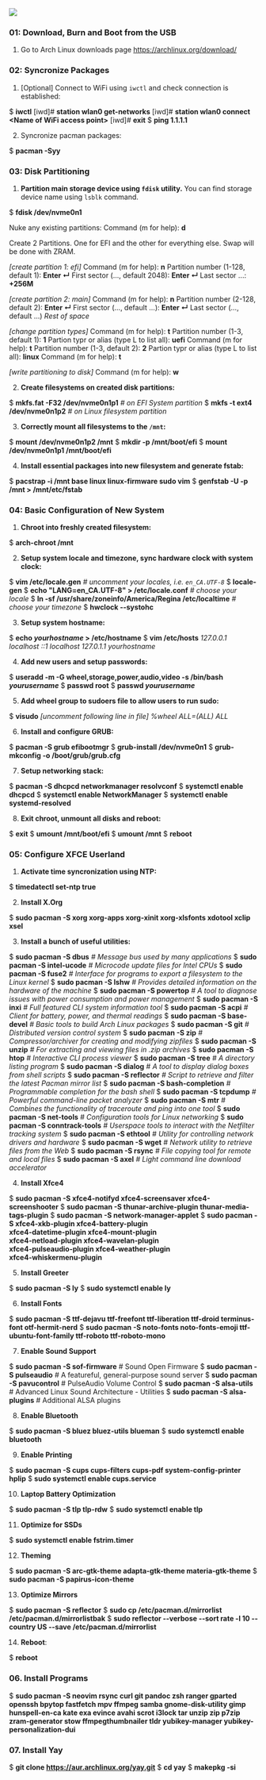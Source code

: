 <img src="logo.png" />

### 01: Download, Burn and Boot from the USB

1. Go to Arch Linux downloads page https://archlinux.org/download/

### 02: Syncronize Packages

1. [Optional] Connect to WiFi using `iwctl` and check connection is established:

$ <b>iwctl</b>
[iwd]# <b>station wlan0 get-networks</b>
[iwd]# <b>station wlan0 connect &lt;Name of WiFi access point&gt;</b>
[iwd]# <b>exit</b>
$ <b>ping 1.1.1.1</b>

2. Syncronize pacman packages:

$ <b>pacman -Syy</b>

### 03: Disk Partitioning

1. **Partition main storage device using `fdisk` utility.** You can find storage device name using `lsblk` command.

$ <b>fdisk /dev/nvme0n1</b>

Nuke any existing partitions: Command (m for help): <b>d</b>

Create 2 Partitions. One for EFI and the other for everything else. Swap will be done with ZRAM.

<i>[create partition 1: efi]</i>
Command (m for help): <b>n</b>
Partition number (1-128, default 1): <b>Enter &crarr;</b>
First sector (..., default 2048): <b>Enter &crarr;</b>
Last sector ...: <b>+256M</b>

<i>[create partition 2: main]</i>
Command (m for help): <b>n</b>
Partition number (2-128, default 2): <b>Enter &crarr;</b>
First sector (..., default ...): <b>Enter &crarr;</b>
Last sector (..., default ...) <i>Rest of space</i>

<i>[change partition types]</i>
Command (m for help): <b>t</b>
Partition number (1-3, default 1): <b>1</b>
Partion typr or alias (type L to list all): <b>uefi</b>
Command (m for help): <b>t</b>
Partition number (1-3, default 2): <b>2</b>
Partion typr or alias (type L to list all): <b>linux</b>
Command (m for help): <b>t</b>

<i>[write partitioning to disk]</i>
Command (m for help): <b>w</b>

2. **Create filesystems on created disk partitions:**

$ <b>mkfs.fat -F32 /dev/nvme0n1p1</b> <i># on EFI System partition</i>
$ <b>mkfs -t ext4 /dev/nvme0n1p2</b>   <i># on Linux filesystem partition</i>

3. **Correctly mount all filesystems to the `/mnt`:**

$ <b>mount /dev/nvme0n1p2 /mnt</b>
$ <b>mkdir -p /mnt/boot/efi</b>
$ <b>mount /dev/nvme0n1p1 /mnt/boot/efi</b>

4. **Install essential packages into new filesystem and generate fstab:**

$ <b>pacstrap -i /mnt base linux linux-firmware sudo vim</b>
$ <b>genfstab -U -p /mnt > /mnt/etc/fstab</b>

### 04: Basic Configuration of New System

1. **Chroot into freshly created filesystem:**

$ <b>arch-chroot /mnt</b>

2. **Setup system locale and timezone, sync hardware clock with system clock:**

$ <b>vim /etc/locale.gen</b>   <i># uncomment your locales, i.e. `en_CA.UTF-8`</i>
$ <b>locale-gen</b>
$ <b>echo "LANG=en_CA.UTF-8" > /etc/locale.conf</b>                <i># choose your locale</i>
$ <b>ln -sf /usr/share/zoneinfo/America/Regina /etc/localtime</b>   <i># choose your timezone</i>
$ <b>hwclock --systohc</b>

3. **Setup system hostname:**

$ <b>echo <i>yourhostname</i> > /etc/hostname</b>
$ <b>vim /etc/hosts</b>
    <i>127.0.0.1 localhost</i>
    <i>::1       localhost</i>
    <i>127.0.1.1 yourhostname</i>

4. **Add new users and setup passwords:**

$ <b>useradd -m -G wheel,storage,power,audio,video -s /bin/bash <i>yourusername</i></b>
$ <b>passwd root</b>
$ <b>passwd <i>yourusername</i></b>

5. **Add wheel group to sudoers file to allow users to run sudo:**

$ <b>visudo</b>
    <i>[uncomment following line in file]</i>
    <i>%wheel ALL=(ALL) ALL</i>

6. **Install and configure GRUB:**

$ <b>pacman -S grub efibootmgr</b>
$ <b>grub-install /dev/nvme0n1</b>
$ <b>grub-mkconfig -o /boot/grub/grub.cfg</b>

7. **Setup networking stack:**

$ <b>pacman -S dhcpcd networkmanager resolvconf</b>
$ <b>systemctl enable dhcpcd</b>
$ <b>systemctl enable NetworkManager</b>
$ <b>systemctl enable systemd-resolved</b>

8. **Exit chroot, unmount all disks and reboot:**

$ <b>exit</b>
$ <b>umount /mnt/boot/efi</b>
$ <b>umount /mnt</b>
$ <b>reboot</b>

### 05: Configure XFCE Userland

1. **Activate time syncronization using NTP:**

$ <b>timedatectl set-ntp true</b>

2. **Install X.Org**

$ <b>sudo pacman -S xorg xorg-apps xorg-xinit xorg-xlsfonts xdotool xclip xsel</b>

3. **Install a bunch of useful utilities:**

$ <b>sudo pacman -S dbus</b>              <i># Message bus used by many applications</i>
$ <b>sudo pacman -S intel-ucode</b>       <i># Microcode update files for Intel CPUs</i>
$ <b>sudo pacman -S fuse2</b>             <i># Interface for programs to export a filesystem to the Linux kernel</i>
$ <b>sudo pacman -S lshw</b>              <i># Provides detailed information on the hardware of the machine</i>
$ <b>sudo pacman -S powertop</b>          <i># A tool to diagnose issues with power consumption and power management</i>
$ <b>sudo pacman -S inxi</b>              <i># Full featured CLI system information tool</i>
$ <b>sudo pacman -S acpi</b>              <i># Client for battery, power, and thermal readings</i>
$ <b>sudo pacman -S base-devel</b>        <i># Basic tools to build Arch Linux packages</i>
$ <b>sudo pacman -S git</b>               <i># Distributed version control system</i>
$ <b>sudo pacman -S zip</b>               <i># Compressor/archiver for creating and modifying zipfiles</i>
$ <b>sudo pacman -S unzip</b>             <i># For extracting and viewing files in .zip archives</i>
$ <b>sudo pacman -S htop</b>              <i># Interactive CLI process viewer</i>
$ <b>sudo pacman -S tree</b>              <i># A directory listing program</i>
$ <b>sudo pacman -S dialog</b>            <i># A tool to display dialog boxes from shell scripts</i>
$ <b>sudo pacman -S reflector</b>         <i># Script to retrieve and filter the latest Pacman mirror list</i>
$ <b>sudo pacman -S bash-completion</b>   <i># Programmable completion for the bash shell</i>
$ <b>sudo pacman -S tcpdump</b>           <i># Powerful command-line packet analyzer</i>
$ <b>sudo pacman -S mtr</b>               <i># Combines the functionality of traceroute and ping into one tool</i>
$ <b>sudo pacman -S net-tools</b>         <i># Configuration tools for Linux networking</i>
$ <b>sudo pacman -S conntrack-tools</b>   <i># Userspace tools to interact with the Netfilter tracking system</i>
$ <b>sudo pacman -S ethtool</b>           <i># Utility for controlling network drivers and hardware</i>
$ <b>sudo pacman -S wget</b>              <i># Network utility to retrieve files from the Web</i>
$ <b>sudo pacman -S rsync</b>             <i># File copying tool for remote and local files</i>
$ <b>sudo pacman -S axel</b>              <i># Light command line download accelerator</i>

4. **Install Xfce4**

$ <b>sudo pacman -S xfce4-notifyd xfce4-screensaver xfce4-screenshooter</b>
$ <b>sudo pacman -S thunar-archive-plugin thunar-media-tags-plugin</b>
$ <b>sudo pacman -S network-manager-applet</b>
$ <b>sudo pacman -S xfce4-xkb-plugin         xfce4-battery-plugin \
                 xfce4-datetime-plugin    xfce4-mount-plugin   \
                 xfce4-netload-plugin     xfce4-wavelan-plugin \
                 xfce4-pulseaudio-plugin  xfce4-weather-plugin \
                 xfce4-whiskermenu-plugin</b>

5. **Install Greeter**

$ <b>sudo pacman -S ly</b>
$ <b>sudo systemctl enable ly</b>

6. **Install Fonts**

$ <b>sudo pacman -S ttf-dejavu ttf-freefont ttf-liberation ttf-droid terminus-font otf-hermit-nerd</b>
$ <b>sudo pacman -S noto-fonts noto-fonts-emoji ttf-ubuntu-font-family ttf-roboto ttf-roboto-mono</b>

7. **Enable Sound Support**

$ <b>sudo pacman -S sof-firmware</b>    # Sound Open Firmware
$ <b>sudo pacman -S pulseaudio</b>      # A featureful, general-purpose sound server
$ <b>sudo pacman -S pavucontrol</b>     # PulseAudio Volume Control
$ <b>sudo pacman -S alsa-utils</b>      # Advanced Linux Sound Architecture - Utilities
$ <b>sudo pacman -S alsa-plugins</b>    # Additional ALSA plugins

8. **Enable Bluetooth**

$ <b>sudo pacman -S bluez bluez-utils blueman</b>
$ <b>sudo systemctl enable bluetooth</b>

9. **Enable Printing**

$ <b>sudo pacman -S cups cups-filters cups-pdf system-config-printer hplip</b>
$ <b>sudo systemctl enable cups.service</b>

10. **Laptop Battery Optimization** 

$ <b>sudo pacman -S tlp tlp-rdw</b>
$ <b>sudo systemctl enable tlp</b>

11. **Optimize for SSDs**

$ <b>sudo systemctl enable fstrim.timer</b>

12. **Theming**

$ <b>sudo pacman -S arc-gtk-theme adapta-gtk-theme materia-gtk-theme</b>
$ <b>sudo pacman -S papirus-icon-theme</b>

13. **Optimize Mirrors**

$ <b>sudo pacman -S reflector</b>
$ <b>sudo cp /etc/pacman.d/mirrorlist /etc/pacman.d/mirrorlistbak</b>
$ <b>sudo reflector --verbose --sort rate -l 10 --country US --save /etc/pacman.d/mirrorlist</b>

14. **Reboot**:

$ <b>reboot</b>

### 06. Install Programs

$ <b>sudo pacman -S neovim rsync curl git pandoc zsh ranger gparted openssh bpytop fastfetch mpv ffmpeg samba gnome-disk-utility gimp hunspell-en-ca kate exa evince avahi scrot i3lock tar unzip zip p7zip zram-generator stow ffmpegthumbnailer tldr yubikey-manager yubikey-personalization-dui</b>

### 07. Install Yay

$ <b>git clone https://aur.archlinux.org/yay.git</b>
$ <b>cd yay</b>
$ <b>makepkg -si</b>



